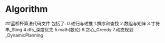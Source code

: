 # Algorithm
##蓝桥杯算法代码文件
包括了:
0.递归与递推
1.排序和查找
2.数组与矩阵
3.字符串_Sting
4.dfs_深度优先
5.math(数论)
6.贪心_Greedy
7.动态规划_DynamicPlanning

